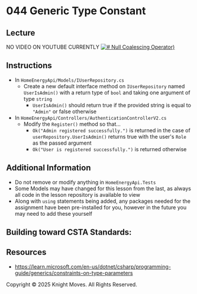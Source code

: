 # 044 Generic Type Constant 

## Lecture

NO VIDEO ON YOUTUBE CURRENTLY
[![# Null Coalescing Operator)](https://img.youtube.com/vi/v1dbW26xRQQ/0.jpg)](https://www.youtube.com/watch?v=v1dbW26xRQQ)

## Instructions

- In `HomeEnergyApi/Models/IUserRepository.cs`
  - Create a new default interface method on `IUserRepository` named `UserIsAdmin()` with a return type of `bool` and taking one argument of type `string`
    - `UserIsAdmin()` should return true if the provided string is equal to `"Admin"` or false otherwise
- In `HomeEnergyApi/Controllers/AuthenticationControllerV2.cs`
  - Modify the `Register()` method so that...
    - `Ok("Admin registered successfully.")` is returned in the case of `userRepository.UserIsAdmin()` returns true with the user's `Role` as the passed argument
    - `Ok("User is registered successfully.")` is returned otherwise

## Additional Information

- Do not remove or modify anything in `HomeEnergyApi.Tests`
- Some Models may have changed for this lesson from the last, as always all code in the lesson repository is available to view
- Along with `using` statements being added, any packages needed for the assignment have been pre-installed for you, however in the future you may need to add these yourself

## Building toward CSTA Standards:

## Resources
- https://learn.microsoft.com/en-us/dotnet/csharp/programming-guide/generics/constraints-on-type-parameters

Copyright &copy; 2025 Knight Moves. All Rights Reserved.
